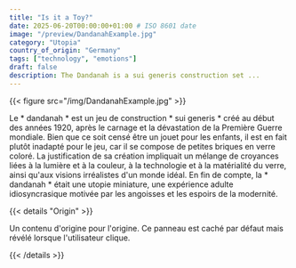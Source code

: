 ```yaml
---
title: "Is it a Toy?"
date: 2025-06-20T00:00:00+01:00 # ISO 8601 date
image: "/preview/DandanahExample.jpg"
category: "Utopia"
country_of_origin: "Germany"
tags: ["technology", "emotions"]
draft: false
description: The Dandanah is a sui generis construction set ...
---
```




{{< figure src="/img/DandanahExample.jpg" >}}

Le * dandanah * est un jeu de construction * sui generis * créé au début des années 1920, après le carnage et la dévastation de la Première Guerre mondiale. Bien que ce soit censé être un jouet pour les enfants, il est en fait plutôt inadapté pour le jeu, car il se compose de petites briques en verre coloré. La justification de sa création impliquait un mélange de croyances liées à la lumière et à la couleur, à la technologie et à la matérialité du verre, ainsi qu'aux visions irréalistes d'un monde idéal. En fin de compte, la * dandanah * était une utopie miniature, une expérience adulte idiosyncrasique motivée par les angoisses et les espoirs de la modernité.

{{< details "Origin" >}}

Un contenu d'origine pour l'origine. Ce panneau est caché par défaut mais révélé lorsque l'utilisateur clique.

{{< /details >}}

